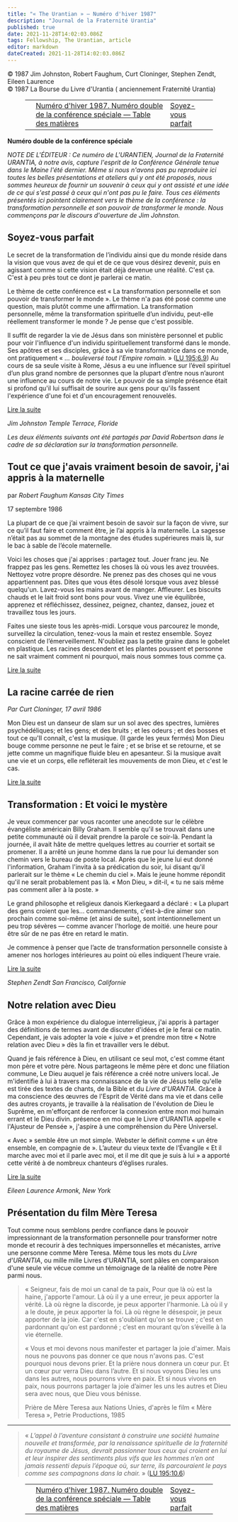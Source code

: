 ```yaml
---
title: "« The Urantian » — Numéro d'hiver 1987"
description: "Journal de la Fraternité Urantia"
published: true
date: 2021-11-28T14:02:03.086Z
tags: Fellowship, The Urantian, article
editor: markdown
dateCreated: 2021-11-28T14:02:03.086Z
---
```


<p class="v-card v-sheet theme--light grey lighten-3 px-2">© 1987 Jim Johnston, Robert Faughum, Curt Cloninger, Stephen Zendt, Eileen Laurence<br>© 1987 La Bourse du Livre d'Urantia ( anciennement Fraternité Urantia)</p>
<figure class="table chapter-navigator">
  <table>
    <tbody>
      <tr>
        <td>
        </td>
        <td>
        <a href="/fr/index/articles_the_urantian#numéro-d'hiver-1987-numéro-double-de-la-conférence-spéciale">
          <span class="mdi mdi-book-open-variant"></span><span class="pl-2">Numéro d'hiver 1987. Numéro double de la conférence spéciale — Table des matières</span>
        </a>
        </td>
        <td>
        <a href="/fr/article/Jim_Johnson/Be_you_perfect">
          <span class="pr-2">Soyez-vous parfait</span><span class="mdi mdi-arrow-right-drop-circle"></span>
        </a>
        </td>
      </tr>
    </tbody>
  </table>
</figure>



**Numéro double de la conférence spéciale**

_NOTE DE L'ÉDITEUR : Ce numéro de L'URANTIEN, Journal de la Fraternité URANTIA, à notre avis, capture l'esprit de la Conférence Générale tenue dans le Maine l'été dernier. Même si nous n'avons pas pu reproduire ici toutes les belles présentations et ateliers qui y ont été proposés, nous sommes heureux de fournir un souvenir à ceux qui y ont assisté et une idée de ce qui s'est passé à ceux qui n'ont pas pu le faire. Tous ces éléments présentés ici pointent clairement vers le thème de la conférence : la transformation personnelle et son pouvoir de transformer le monde. Nous commençons par le discours d'ouverture de Jim Johnston._


## Soyez-vous parfait

Le secret de la transformation de l’individu ainsi que du monde réside dans la vision que vous avez de qui et de ce que vous désirez devenir, puis en agissant comme si cette vision était déjà devenue une réalité. C'est ça. C'est à peu près tout ce dont je parlerai ce matin.

Le thème de cette conférence est « La transformation personnelle et son pouvoir de transformer le monde ». Le thème n'a pas été posé comme une question, mais plutôt comme une affirmation. La transformation personnelle, même la transformation spirituelle d’un individu, peut-elle réellement transformer le monde ? Je pense que c'est possible.

Il suffit de regarder la vie de Jésus dans son ministère personnel et public pour voir l'influence d'un individu spirituellement transformé dans le monde. Ses apôtres et ses disciples, grâce à sa vie transformatrice dans ce monde, ont pratiquement « _... bouleversé tout l'Empire romain._ » ([LU 195:6.9](/fr/The_Urantia_Book/195#p6_9)) Au cours de sa seule visite à Rome, Jésus a eu une influence sur l’éveil spirituel d’un plus grand nombre de personnes que la plupart d’entre nous n’auront une influence au cours de notre vie. Le pouvoir de sa simple présence était si profond qu'il lui suffisait de sourire aux gens pour qu'ils fassent l'expérience d'une foi et d'un encouragement renouvelés.

[Lire la suite](/fr/article/Jim_Johnson/Be_you_perfect)

_Jim Johnston_
_Temple Terrace, Floride_

_Les deux éléments suivants ont été partagés par David Robertson dans le cadre de sa déclaration sur la transformation personnelle._

## Tout ce que j'avais vraiment besoin de savoir, j'ai appris à la maternelle

par _Robert Faughum_ 
_Kansas City Times_

17 septembre 1986

La plupart de ce que j’ai vraiment besoin de savoir sur la façon de vivre, sur ce qu’il faut faire et comment être, je l’ai appris à la maternelle. La sagesse n’était pas au sommet de la montagne des études supérieures mais là, sur le bac à sable de l’école maternelle.

Voici les choses que j'ai apprises : partagez tout. Jouer franc jeu. Ne frappez pas les gens. Remettez les choses là où vous les avez trouvées. Nettoyez votre propre désordre. Ne prenez pas des choses qui ne vous appartiennent pas. Dites que vous êtes désolé lorsque vous avez blessé quelqu'un. Lavez-vous les mains avant de manger. Affleurer. Les biscuits chauds et le lait froid sont bons pour vous. Vivez une vie équilibrée, apprenez et réfléchissez, dessinez, peignez, chantez, dansez, jouez et travaillez tous les jours.

Faites une sieste tous les après-midi. Lorsque vous parcourez le monde, surveillez la circulation, tenez-vous la main et restez ensemble. Soyez conscient de l’émerveillement. N'oubliez pas la petite graine dans le gobelet en plastique. Les racines descendent et les plantes poussent et personne ne sait vraiment comment ni pourquoi, mais nous sommes tous comme ça.

[Lire la suite](/fr/article/Robert_Faughum/All_I_ever_really_needed_to_know_I_learned_in_kindergarden)

## La racine carrée de rien 

_Par Curt Cloninger, 17 avril 1986_

Mon Dieu est un danseur de slam sur un sol avec des spectres, 
lumières psychédéliques;
et les gens; et des bruits ; et les odeurs ; et des bosses
et tout ce qu'Il connaît, c'est la musique.
(Il garde les yeux fermés)
Mon Dieu bouge comme personne ne peut le faire ;
et se brise et se retourne, et se jette comme un magnifique fluide bleu
en apesanteur.
Si la musique avait une vie et un corps, elle refléterait les mouvements de mon Dieu, et c'est le cas.

[Lire la suite](/fr/article/Curt_Cloninger/The_square_root_of_nothing)

## Transformation : Et voici le mystère

Je veux commencer par vous raconter une anecdote sur le célèbre évangéliste américain Billy Graham. Il semble qu'il se trouvait dans une petite communauté où il devait prendre la parole ce soir-là. Pendant la journée, il avait hâte de mettre quelques lettres au courrier et sortait se promener. Il a arrêté un jeune homme dans la rue pour lui demander son chemin vers le bureau de poste local. Après que le jeune lui eut donné l'information, Graham l'invita à sa prédication du soir, lui disant qu'il parlerait sur le thème « Le chemin du ciel ». Mais le jeune homme répondit qu'il ne serait probablement pas là. « Mon Dieu, » dit-il, « tu ne sais même pas comment aller à la poste. »

Le grand philosophe et religieux danois Kierkegaard a déclaré : « La plupart des gens croient que les… commandements, c'est-à-dire aimer son prochain comme soi-même (et ainsi de suite), sont intentionnellement un peu trop sévères — comme avancer l'horloge de moitié. une heure pour être sûr de ne pas être en retard le matin.

Je commence à penser que l’acte de transformation personnelle consiste à amener nos horloges intérieures au point où elles indiquent l’heure vraie.

[Lire la suite](/fr/article/Stephen_Zendt/Transformation_and_here_is_mistery)

_Stephen Zendt_
_San Francisco, Californie_

## Notre relation avec Dieu

Grâce à mon expérience du dialogue interreligieux, j'ai appris à partager des définitions de termes avant de discuter d'idées et je le ferai ce matin. Cependant, je vais adopter la voie « juive » et prendre mon titre « Notre relation avec Dieu » dès la fin et travailler vers le début.

Quand je fais référence à Dieu, en utilisant ce seul mot, c'est comme étant mon père et votre père. Nous partageons le même père et donc une filiation commune, Le Dieu auquel je fais référence a créé notre univers local. Je m'identifie à lui à travers ma connaissance de la vie de Jésus telle qu'elle est tirée des textes de chants, de la Bible et du _Livre d'URANTIA_. Grâce à ma conscience des œuvres de l'Esprit de Vérité dans ma vie et dans celle des autres croyants, je travaille à la réalisation de l'évolution de Dieu le Suprême, en m'efforçant de renforcer la connexion entre mon moi humain errant et le Dieu divin. présence en moi que le Livre d'URANTIA appelle « l'Ajusteur de Pensée », j'aspire à une compréhension du Père Universel.

« Avec » semble être un mot simple. Webster le définit comme « un être ensemble, en compagnie de ». L’auteur du vieux texte de l’Évangile « Et il marche avec moi et il parle avec moi, et il me dit que je suis à lui » a apporté cette vérité à de nombreux chanteurs d’églises rurales.

[Lire la suite](/fr/article/Eileen_Laurence/Our_relationship_with_God)

_Eileen Laurence_
_Armonk, New York_

## Présentation du film Mère Teresa

Tout comme nous semblons perdre confiance dans le pouvoir impressionnant de la transformation personnelle pour transformer notre monde et recourir à des techniques impersonnelles et mécanistes, arrive une personne comme Mère Teresa. Même tous les mots du _Livre d'URANTIA_, ou mille mille Livres d'URANTIA, sont pâles en comparaison d'une seule vie vécue comme un témoignage de la réalité de notre Père parmi nous.

> « Seigneur, fais de moi un canal de ta paix, Pour que là où est la haine, j'apporte l'amour. Là où il y a une erreur, je peux apporter la vérité. Là où règne la discorde, je peux apporter l'harmonie. Là où il y a le doute, je peux apporter la foi. Là où règne le désespoir, je peux apporter de la joie. Car c'est en s'oubliant qu'on se trouve ; c'est en pardonnant qu'on est pardonné ; c’est en mourant qu’on s’éveille à la vie éternelle.
> 
> « Vous et moi devons nous manifester et partager la joie d'aimer. Mais nous ne pouvons pas donner ce que nous n'avons pas. C'est pourquoi nous devons prier. Et la prière nous donnera un cœur pur. Et un cœur pur verra Dieu dans l’autre. Et si nous voyons Dieu les uns dans les autres, nous pourrons vivre en paix. Et si nous vivons en paix, nous pourrons partager la joie d’aimer les uns les autres et Dieu sera avec nous, que Dieu vous bénisse.
> 
> Prière de Mère Teresa aux Nations Unies, d'après le film « Mère Teresa », Petrie Productions, 1985

---

> « _L’appel à l’aventure consistant à construire une société humaine nouvelle et transformée, par la renaissance spirituelle de la fraternité du royaume de Jésus, devrait passionner tous ceux qui croient en lui et leur inspirer des sentiments plus vifs que les hommes n’en ont jamais ressenti depuis l’époque où, sur terre, ils parcouraient le pays comme ses compagnons dans la chair._ » ([LU 195:10.6](/fr/The_Urantia_Book/195#p10_6))





<figure class="table chapter-navigator">
  <table>
    <tbody>
      <tr>
        <td>
        </td>
        <td>
        <a href="/fr/index/articles_the_urantian#numéro-d'hiver-1987-numéro-double-de-la-conférence-spéciale">
          <span class="mdi mdi-book-open-variant"></span><span class="pl-2">Numéro d'hiver 1987. Numéro double de la conférence spéciale — Table des matières</span>
        </a>
        </td>
        <td>
        <a href="/fr/article/Jim_Johnson/Be_you_perfect">
          <span class="pr-2">Soyez-vous parfait</span><span class="mdi mdi-arrow-right-drop-circle"></span>
        </a>
        </td>
      </tr>
    </tbody>
  </table>
</figure>
